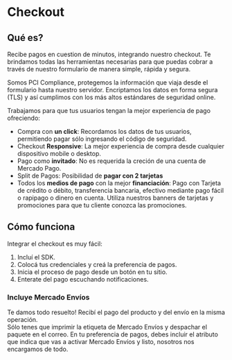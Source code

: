 # Checkout
## Qué es?

Recibe pagos en cuestion de minutos, integrando nuestro checkout. Te brindamos todas las herramientas necesarias para que puedas cobrar a través de nuestro formulario de manera simple, rápida y segura.   

Somos PCI Compliance, protegemos la información que viaja desde el formulario hasta nuestro servidor. Encriptamos los datos en forma segura (TLS) y así cumplimos con los más altos estándares de seguridad online.

Trabajamos para que tus usuarios tengan la mejor experiencia de pago ofreciendo:  

* Compra con **un click**: Recordamos los datos de tus usuarios, permitiendo pagar sólo ingresando el código de seguridad. 
*  Checkout **Responsive**: La mejor experiencia de compra desde cualquier dispositivo mobile o desktop.
*   Pago como **invitado**: No es requerida la creción de una cuenta de Mercado Pago. 
*   Split de Pagos: Posibilidad de **pagar con 2 tarjetas**
*   Todos los **medios de pago** con la mejor **financiación**: Pago con Tarjeta de crédito o débito, transferencia bancaria, efectivo mediante pago fácil o rapipago o dinero en cuenta. Utiliza nuestros banners de tarjetas y promociones para que tu cliente conozca las promociones.


## Cómo funciona

Integrar el checkout es muy fácil:

1. Incluí el SDK.
2. Colocá tus credenciales y creá la preferencia de pagos.
3. Inicia el proceso de pago desde un botón en tu sitio.
4. Enterate del pago escuchando notificaciones.

### Incluye Mercado Envíos

Te damos todo resuelto! Recibí el pago del producto y del envío en la misma operación.  
Sólo tenes que imprimir la etiqueta de Mercado Envíos y despachar el paquete en el correo. 
En tu preferencia de pagos, debes incluir el atributo que indica que vas a activar Mercado Envíos y listo, nosotros nos encargamos de todo.  











 
